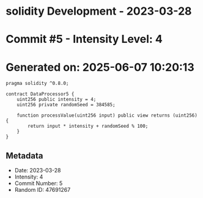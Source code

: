﻿# solidity Development - 2023-03-28
# Commit #5 - Intensity Level: 4
# Generated on: 2025-06-07 10:20:13
```solidity
pragma solidity ^0.8.0;

contract DataProcessor5 {
    uint256 public intensity = 4;
    uint256 private randomSeed = 384585;

    function processValue(uint256 input) public view returns (uint256) {
        return input * intensity + randomSeed % 100;
    }
}
```
## Metadata
- Date: 2023-03-28
- Intensity: 4
- Commit Number: 5
- Random ID: 47691267
